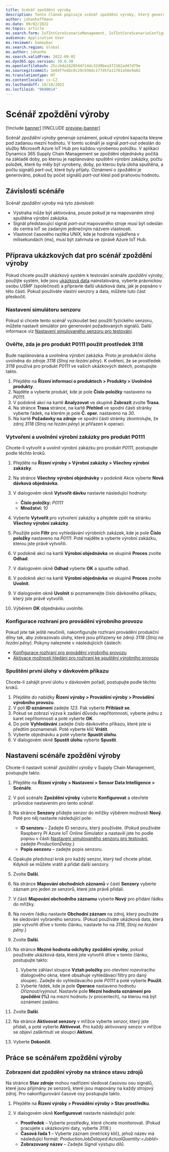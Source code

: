 ```yaml
---
title: Scénář zpoždění výroby
description: Tento článek popisuje scénář zpoždění výroby, který generuje oznámení, pokud výrobní kapacita klesne pod zadanou mezní hodnotu.
author: johanhoffmann
ms.date: 09/02/2022
ms.topic: article
ms.search.form: IoTIntCoreScenarioManagement, IoTIntCoreScenarioConfigurationWizardV2, IoTIntMfgResourceStatusConfiguration, IoTIntMfgResourceStatus
audience: Application User
ms.reviewer: kamaybac
ms.search.region: Global
ms.author: johanho
ms.search.validFrom: 2022-09-02
ms.dyn365.ops.version: 10.0.30
ms.openlocfilehash: 25ccbda1628544f14dc32d9bea3f2162ad47d79e
ms.sourcegitcommit: 3e04f7e4bc0c29c936dc177d5fa11761a58e9a02
ms.translationtype: HT
ms.contentlocale: cs-CZ
ms.lasthandoff: 10/18/2022
ms.locfileid: "9690014"
---
```

# <a name="the-production-delays-scenario"></a>Scénář zpoždění výroby

[!include [banner](../includes/banner.md)]
[!INCLUDE [preview-banner](../includes/preview-banner.md)]
<!-- KFM: Preview until further notice -->

Scénář *zpoždění výroby* generuje oznámení, pokud výrobní kapacita klesne pod zadanou mezní hodnotu. V tomto scénáři je signál *part-out* odeslán do služby Microsoft Azure IoT Hub pro každou vyrobenou položku. V aplikaci Dynamics 365 Supply Chain Management se zpoždění objednávky počítá na základě doby, po kterou je naplánováno spuštění výrobní zakázky, počtu položek, které by měly být vyrobeny, doby, po kterou byla úloha spuštěna, a počtu signálů *part-out*, které byly přijaty. Oznámení o zpoždění je generováno, pokud by počet signálů *part-out* klesl pod prahovou hodnotu.

## <a name="scenario-dependencies"></a>Závislosti scénáře

Scénář *zpoždění výroby* má tyto závislosti:

- Výstraha může být aktivována, pouze pokud je na mapovaném stroji spuštěna výrobní zakázka.
- Signál představující signál *part-out* mapovaného stroje musí být odeslán do centra IoT se zadaným jedinečným názvem vlastnosti.
- Vlastnost časového razítka UNIX, kde je hodnota vyjádřena v milisekundách (ms), musí být zahrnuta ve zprávě Azure IoT Hub.

## <a name="prepare-demo-data-for-the-product-delays-scenario"></a>Příprava ukázkových dat pro scénář zpoždění výroby

Pokud chcete použít ukázkový systém k testování scénáře *zpoždění výroby*, použijte systém, kde jsou [ukázková data](../../fin-ops-core/fin-ops/get-started/demo-data.md) nainstalována, vyberte právnickou osobu *USMF* (společnost) a připravte další ukázková data, jak je popsáno v této části. Pokud používáte vlastní senzory a data, můžete tuto část přeskočit.

### <a name="set-up-sensor-simulator"></a>Nastavení simulátoru senzoru

Pokud si chcete tento scénář vyzkoušet bez použití fyzického senzoru, můžete nastavit simulátor pro generování požadovaných signálů. Další informace viz [Nastavení simulovaného senzoru pro testování](sdi-set-up-simulated-sensor.md).

### <a name="verify-that-resource-3118-is-used-for-product-p0111"></a>Ověřte, zda je pro produkt P0111 použit prostředek 3118

Bude naplánována a uvolněna výrobní zakázka. Proto je produkční úloha uvolněna do zdroje *3118* (*Stroj na řezání pěny*). K ověření, že se prostředek *3118* používá pro produkt *P0111* ve vašich ukázkových datech, postupujte takto.

1. Přejděte na **Řízení informací o produktech \> Produkty \> Uvolněné produkty**.
1. Najděte a vyberte produkt, kde je pole **Číslo položky** nastaveno na *P0111*.
1. V podokně akcí na kartě **Analyzovat** ve skupině **Zobrazit** zvolte **Trasa**.
1. Na stránce **Trasa** stránce, na kartě **Přehled** ve spodní části stránky vyberte řádek, na kterém je pole **Č. oper.** nastaveno na *30*.
1. Na kartě **Požadavky na zdroje** ve spodní části stránky zkontrolujte, že zdroj *3118* (*Stroj na řezání pěny*) je přiřazen k operaci.

### <a name="create-and-release-a-production-order-for-product-p0111"></a>Vytvoření a uvolnění výrobní zakázky pro produkt P0111

Chcete-li vytvořit a uvolnit výrobní zakázku pro produkt *P0111*, postupujte podle těchto kroků.

1. Přejděte na **Řízení výroby \> Výrobní zakázky \> Všechny výrobní zakázky**.
1. Na stránce **Všechny výrobní objednávky** v podokně Akce vyberte **Nová dávková objednávka**.
1. V dialogovém okně **Vytvořit dávku** nastavte následující hodnoty:

    - **Číslo položky:** *P0111*
    - **Množství:** *10*

1. Vyberte **Vytvořit** pro vytvoření zakázky a přejdete zpět na stránku **Všechny výrobní zakázky**.
1. Použijte pole **Filtr** pro vyhledávání výrobních zakázek, kde je pole **Číslo položky** nastaveno na *P0111*. Poté najděte a vyberte výrobní zakázku, kterou jste právě vytvořili.
1. V podokně akcí na kartě **Výrobní objednávka** ve skupině **Proces** zvolte **Odhad**.
1. V dialogovém okně **Odhad** vyberte **OK** a spusťte odhad.
1. V podokně akcí na kartě **Výrobní objednávka** ve skupině **Proces** zvolte **Uvolnit**.
1. V dialogovém okně **Uvolnit** si poznamenejte číslo dávkového příkazu, který jste právě vytvořili.
1. Výběrem **OK** objednávku uvolníte.

### <a name="configure-the-production-floor-execution-interface"></a>Konfigurace rozhraní pro provádění výrobního provozu

Pokud jste tak ještě neučinili, nakonfigurujte rozhraní provádění produkční dílny tak, aby zobrazovalo úlohy, které jsou přiřazeny ke zdroji *3118* (*Stroj na řezání pěny*). Pokyny naleznete v následujících částech:

- [Konfigurace rozhraní pro provádění výrobního provozu](sdi-scenario-equipment-downtime.md#config-pfe)
- [Aktivace možnosti hledání pro rozhraní ke spuštění výrobního provozu](sdi-scenario-equipment-downtime.md#enable-pfe-search)

### <a name="start-the-first-job-in-the-batch-order"></a>Spuštění první úlohy v dávkovém příkazu

Chcete-li zahájit první úlohu v dávkovém pořadí, postupujte podle těchto kroků.

1. Přejděte do nabídky **Řízení výroby \> Provádění výroby \> Provádění výrobního provozu**.
1. V poli **ID oznámení** zadejte *123*. Pak vyberte **Přihlásit se**.
1. Pokud se zobrazí výzva k zadání důvodu nepřítomnosti, vyberte jednu z karet nepřítomnosti a poté vyberte **OK**.
1. Do pole **Vyhledávání** zadejte číslo dávkového příkazu, které jste si předtím poznamenali. Poté vyberte klíč **Vrátit**.
1. Vyberte objednávku a poté vyberte **Spustit úlohu**.
1. V dialogovém okně **Spustit úlohu** vyberte **Spustit**.

## <a name="set-up-the-production-delays-scenario"></a>Nastavení scénáře zpoždění výroby

Chcete-li nastavit scénář *zpoždění výroby* v Supply Chain Management, postupujte takto.

1. Přejděte na **Řízení výroby \> Nastavení \> Sensor Data Intelligence \> Scénáře**.
1. V poli scénáře **Zpoždění výroby** vyberte **Konfigurovat** a otevřete průvodce nastavením pro tento scénář.
1. Na stránce **Senzory** přidejte senzor do mřížky výběrem možnosti **Nový**. Poté pro něj nastavte následující pole:

    - **ID senzoru** – Zadejte ID senzoru, který používáte. (Pokud používáte Raspberry PI Azure IoT Online Simulator a nastavili jste ho podle popisu v části [Nastavení simulovaného senzoru pro testování](sdi-set-up-simulated-sensor.md), zadejte *ProductionDelay*.)
    - **Popis senzoru** – zadejte popis senzoru.

1. Opakujte předchozí krok pro každý senzor, který teď chcete přidat. Kdykoli se můžete vrátit a přidat další senzory.
1. Zvolte **Další**.
1. Na stránce **Mapování obchodních záznamů** v části **Senzory** vyberte záznam pro jeden ze senzorů, které jste právě přidali.
1. V části **Mapování obchodního záznamu** vyberte **Nový** pro přidání řádku do mřížky.
1. Na novém řádku nastavte **Obchodní záznam** na zdroj, který používáte ke sledování vybraného senzoru. (Pokud používáte ukázková data, která jste vytvořili dříve v tomto článku, nastavte ho na *3118, Stroj na řezání pěny*.)
1. Zvolte **Další**.
1. Na stránce **Mezné hodnota odchylky zpoždění výroby**, pokud používáte ukázková data, která jste vytvořili dříve v tomto článku, postupujte takto:

    1. Vyberte záhlaví sloupce **Vztah položky** pro otevření rozevíracího dialogového okna, které obsahuje vyhledávací filtry pro daný sloupec. Zadejte do vyhledávacího pole *P0111* a poté vyberte **Použít**.
    2. Vyberte řádek, kde je pole **Operace** nastaveno hodnotu *Oříznout/vyjmout*. Nastavte pole **Mezní hodnota oznámení pro zpoždění (%)** na mezní hodnotu (v procentech), na kterou má být oznámení zasláno.

1. Zvolte **Další**.
1. Na stránce **Aktivovat senzory** v mřížce vyberte senzor, který jste přidali, a poté vyberte **Aktivovat**. Pro každý aktivovaný senzor v mřížce se objeví zaškrtnutí ve sloupci **Aktivní**.
1. Vyberte **Dokončit**.

## <a name="work-with-the-production-delays-scenario"></a>Práce se scénářem zpoždění výroby

### <a name="view-production-delay-data-on-the-resource-status-page"></a>Zobrazení dat zpoždění výroby na stránce stavu zdrojů

Na stránce **Stav zdroje** mohou nadřízení sledovat časovou osu signálů, které jsou přijímány ze senzorů, které jsou mapovány na každý strojový zdroj. Pro nakonfigurování časové osy postupujte takto.

1. Přejděte na **Řízení výroby \> Provádění výroby \> Stav prostředku**.
1. V dialogovém okně **Konfigurovat** nastavte následující pole:

    - **Prostředek** – Vyberte prostředky, které chcete monitorovat. (Pokud pracujete s ukázkovými daty, vyberte *3118*.)
    - **Časová řada 1** – Vyberte záznam (metrický klíč), jehož název má následující formát: *ProductionJobDelayed:ActualQuantity:&lt;JobId&gt;*
    - **Zobrazovaný název** – Zadejte *Signál výstupu dílů*.
